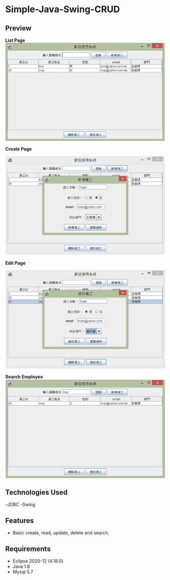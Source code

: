# Simple-Java-Swing-CRUD


## Preview

**List Page**
![avatar](https://github.com/rueibin/Simple-Java-Swing-CRUD/blob/master/images/list.png)

**Create Page** 

![avatar](https://github.com/rueibin/Simple-Java-Swing-CRUD/blob/master/images/add.png)

**Edit Page**

![avatar](https://github.com/rueibin/Simple-Java-Swing-CRUD/blob/master/images/update.png)

**Search Employee**
![avatar](https://github.com/rueibin/Simple-Java-Swing-CRUD/blob/master/images/search.png)



## Technologies Used

-JDBC
-Swing


## Features

- Basic create, read, update, delete and search.


## Requirements
- Eclipse 2020-12 (4.18.0)
- Java 1.8
- Mysql  5.7
